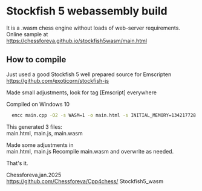 # Stockfish 5 webassembly build

It is a .wasm chess engine without loads of web-server requirements.
Online sample at<br />
 https://chessforeva.github.io/stockfish5wasm/main.html

## How to compile

Just used a good Stockfish 5 well prepared source for Emscripten<br />
 https://github.com/exoticorn/stockfish-js

Made small adjustments, look for tag [Emscript] everywhere

Compiled on Windows 10
```sh
  emcc main.cpp -O2 -s WASM=1 -o main.html -s INITIAL_MEMORY=134217728

  ```

This generated 3 files:<br /> main.html, main.js, main.wasm

Made some adjustments in<br />
 main.html, main.js
Recompile main.wasm and overwrite as needed.

That's it.

Chessforeva,jan.2025<br />
 https://github.com/Chessforeva/Cpp4chess/  Stockfish5_wasm

